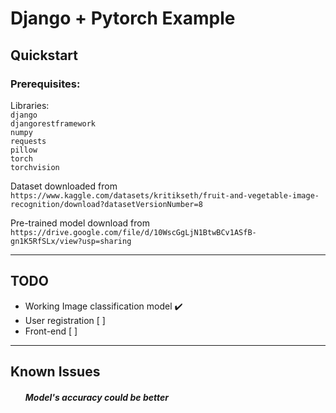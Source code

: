 # Django + Pytorch Example
<h2>Quickstart</h2>
<h3>Prerequisites:</h3>
<p>Libraries: 
<code>
django
djangorestframework
numpy
requests
pillow
torch
torchvision</code>
</p>
<p>Dataset downloaded from <code>https://www.kaggle.com/datasets/kritikseth/fruit-and-vegetable-image-recognition/download?datasetVersionNumber=8</code></p>
<p>Pre-trained model download from <code>https://drive.google.com/file/d/10WscGgLjN1BtwBCv1ASfB-gn1K5RfSLx/view?usp=sharing</code></p>
<hr/>
<h2>TODO</h2>
<ul>
<li>Working Image classification model ✔️</li>
<li>User registration [ ]</li>
<li>Front-end [ ]</li>
</ul>
<hr/>
<h2>Known Issues</h2>
<ol>
<h5>Model's accuracy could be better</h5>
</ol>
